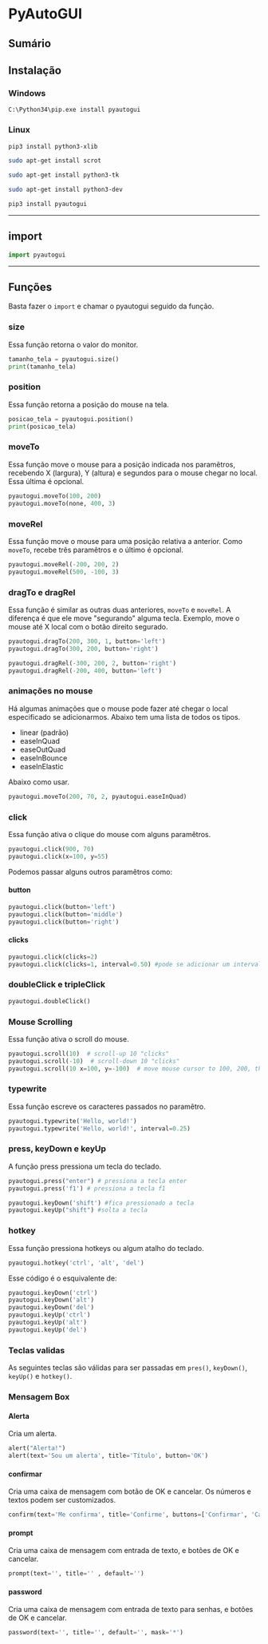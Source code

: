 # PyAutoGUI

## Sumário


## Instalação
### Windows
```shell
C:\Python34\pip.exe install pyautogui
```

### Linux
```bash
pip3 install python3-xlib
```

```bash
sudo apt-get install scrot
```

```bash
sudo apt-get install python3-tk
```

```bash
sudo apt-get install python3-dev
```

```bash
pip3 install pyautogui
```


***

## import
```python
import pyautogui
```


***

## Funções
Basta fazer o ```import``` e chamar o pyautogui seguido da função.

### size
Essa função retorna o valor do monitor.

```python
tamanho_tela = pyautogui.size()
print(tamanho_tela)
```


### position
Essa função retorna a posição do mouse na tela.

```python
posicao_tela = pyautogui.position()
print(posicao_tela)
```


### moveTo
Essa função move o mouse para a posição indicada nos paramêtros, recebendo X (largura), Y (altura) e segundos para o mouse chegar no local. Essa última é opcional.

```python
pyautogui.moveTo(100, 200)
pyautogui.moveTo(none, 400, 3)
```


### moveRel
Essa função move o mouse para uma posição relativa a anterior. Como ```moveTo```, recebe três paramêtros e o último é opcional.

```python
pyautogui.moveRel(-200, 200, 2)
pyautogui.moveRel(500, -100, 3)

```


### dragTo e dragRel
Essa função é similar as outras duas anteriores, ```moveTo``` e ```moveRel```. A diferença é que ele move "segurando" alguma tecla. Exemplo, move o mouse até X local com o botão direito segurado.

```python
pyautogui.dragTo(200, 300, 1, button='left')
pyautogui.dragTo(300, 200, button='right')

pyautogui.dragRel(-300, 200, 2, button='right')
pyautogui.dragRel(-200, 400, button='left')
```


### animações no mouse
Há algumas animações que o mouse pode fazer até chegar o local especificado se adicionarmos. Abaixo tem uma lista de todos os tipos.

- linear (padrão)
- easeInQuad
- easeOutQuad
- easeInBounce
- easeInElastic

Abaixo como usar.

```python
pyautogui.moveTo(200, 70, 2, pyautogui.easeInQuad)
```


### click
Essa função ativa o clique do mouse com alguns paramêtros.

```python
pyautogui.click(900, 70)
pyautogui.click(x=100, y=55)
```

Podemos passar alguns outros paramêtros como:

#### button
```python
pyautogui.click(button='left')
pyautogui.click(button='middle')
pyautogui.click(button='right')
```

#### clicks
```python
pyautogui.click(clicks=2)
pyautogui.click(clicks=1, interval=0.50) #pode se adicionar um intervalo entre os clicks também
```

### doubleClick e tripleClick
```python
pyautogui.doubleClick()
```



### Mouse Scrolling
Essa função ativa o scroll do mouse.

```python
pyautogui.scroll(10)  # scroll-up 10 "clicks"
pyautogui.scroll(-10)  # scroll-down 10 "clicks"
pyautogui.scroll(10 x=100, y=-100)  # move mouse cursor to 100, 200, then scroll up 10 "clicks"
```


### typewrite
Essa função escreve os caracteres passados no paramêtro.

```python
pyautogui.typewrite('Hello, world!')
pyautogui.typewrite('Hello, world!', interval=0.25)
```


### press, keyDown e keyUp
A função press pressiona um tecla do teclado.

```python
pyautogui.press("enter") # pressiona a tecla enter
pyautogui.press('f1') # pressiona a tecla f1
```
```python
pyautogui.keyDown('shift') #fica pressionado a tecla
pyautogui.keyUp("shift") #solta a tecla
```


### hotkey
Essa função pressiona hotkeys ou algum atalho do teclado.

```python
pyautogui.hotkey('ctrl', 'alt', 'del')
```
Esse código é o esquivalente de:

```python
pyautogui.keyDown('ctrl')
pyautogui.keyDown('alt')
pyautogui.keyDown('del')
pyautogui.keyUp('ctrl')
pyautogui.keyUp('alt')
pyautogui.keyUp('del')
```


### Teclas validas
As seguintes teclas são válidas para ser passadas em ```pres()```, ```keyDown()```, ```keyUp()``` e ```hotkey()```.


### Mensagem Box
#### Alerta
Cria um alerta.

```python
alert("Alerta!")
alert(text='Sou um alerta', title='Título', button='OK')
```

#### confirmar
Cria uma caixa de mensagem com botão de OK e cancelar. Os números e textos podem ser customizados.

```python
confirm(text='Me confirma', title='Confirme', buttons=['Confirmar', 'Cancelar'])
```

#### prompt
Cria uma caixa de mensagem com entrada de texto, e botões de OK e cancelar.

```python
prompt(text='', title='' , default='')
```

#### password
Cria uma caixa de mensagem com entrada de texto para senhas, e botões de OK e cancelar.

```python
password(text='', title='', default='', mask='*')
```


<!--  -->
